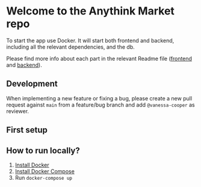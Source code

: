 # Welcome to the Anythink Market repo

To start the app use Docker. It will start both frontend and backend, including all the relevant dependencies, and the db.

Please find more info about each part in the relevant Readme file ([frontend](frontend/readme.md) and [backend](backend/README.md)).

## Development

When implementing a new feature or fixing a bug, please create a new pull request against `main` from a feature/bug branch and add `@vanessa-cooper` as reviewer.

## First setup

## How to run locally?
1. [Install Docker](https://docs.docker.com/get-docker/)
2. [Install Docker Compose](https://docs.docker.com/compose/install/)
3. Run `docker-compose up`